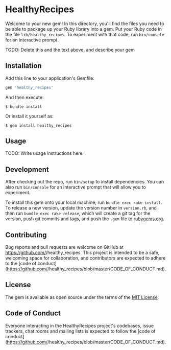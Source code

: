 # HealthyRecipes

Welcome to your new gem! In this directory, you'll find the files you need to be able to package up your Ruby library into a gem. Put your Ruby code in the file `lib/healthy_recipes`. To experiment with that code, run `bin/console` for an interactive prompt.

TODO: Delete this and the text above, and describe your gem

## Installation

Add this line to your application's Gemfile:

```ruby
gem 'healthy_recipes'
```

And then execute:

    $ bundle install

Or install it yourself as:

    $ gem install healthy_recipes

## Usage

TODO: Write usage instructions here

## Development

After checking out the repo, run `bin/setup` to install dependencies. You can also run `bin/console` for an interactive prompt that will allow you to experiment.

To install this gem onto your local machine, run `bundle exec rake install`. To release a new version, update the version number in `version.rb`, and then run `bundle exec rake release`, which will create a git tag for the version, push git commits and tags, and push the `.gem` file to [rubygems.org](https://rubygems.org).

## Contributing

Bug reports and pull requests are welcome on GitHub at https://github.com/<github username>/healthy_recipes. This project is intended to be a safe, welcoming space for collaboration, and contributors are expected to adhere to the [code of conduct](https://github.com/<github username>/healthy_recipes/blob/master/CODE_OF_CONDUCT.md).


## License

The gem is available as open source under the terms of the [MIT License](https://opensource.org/licenses/MIT).

## Code of Conduct

Everyone interacting in the HealthyRecipes project's codebases, issue trackers, chat rooms and mailing lists is expected to follow the [code of conduct](https://github.com/<github username>/healthy_recipes/blob/master/CODE_OF_CONDUCT.md).
